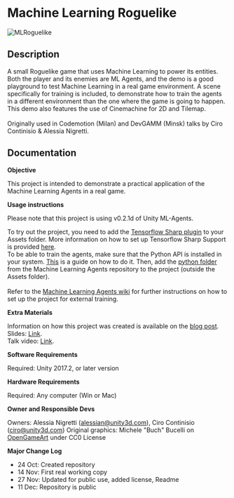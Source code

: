 # Machine Learning Roguelike

![MLRoguelike](https://i.imgur.com/Cxf4PaK.png)

## Description

A small Roguelike game that uses Machine Learning to power its entities. Both the player and its enemies are ML Agents, and the demo is a good playground to test Machine Learning in a real game environment. A scene specifically for training is included, to demonstrate how to train the agents in a different environment than the one where the game is going to happen. This demo also features the use of Cinemachine for 2D and Tilemap.<br><br>
Originally used in Codemotion (Milan) and DevGAMM (Minsk) talks by Ciro Continisio &amp; Alessia Nigretti.<br>

## Documentation

**Objective**

This project is intended to demonstrate a practical application of the Machine Learning Agents in a real game.

**Usage instructions**

Please note that this project is using v0.2.1d of Unity ML-Agents.

To try out the project, you need to add the [Tensorflow Sharp plugin](https://s3.amazonaws.com/unity-agents/TFSharpPlugin.unitypackage) to your Assets folder. More information on how to set up Tensorflow Sharp Support is provided [here](https://github.com/Unity-Technologies/ml-agents/blob/0.2.1d/docs/Getting-Started-with-Balance-Ball.md).<br> 
To be able to train the agents, make sure that the Python API is installed in your system. [This](https://github.com/Unity-Technologies/ml-agents/blob/0.2.1d/docs/installation.md) is a guide on how to do it. Then, add the [python folder](https://github.com/Unity-Technologies/ml-agents/blob/0.2.1d/python) from the Machine Learning Agents repository to the project (outside the Assets folder).<br><br>
Refer to the [Machine Learning Agents wiki](https://github.com/Unity-Technologies/ml-agents/tree/0.2.1d) for further instructions on how to set up the project for external training.<br>

**Extra Materials**

Information on how this project was created is available on the [blog post](https://blogs.unity3d.com/2017/12/11/using-machine-learning-agents-in-a-real-game-a-beginners-guide/).<br>
Slides: [Link](https://docs.google.com/presentation/d/1Cs2r8eRLkcjqyKXUT5O96VAZ7NsvlNmSI1eFbGFhx3w/edit).<br>
Talk video: [Link](https://www.youtube.com/watch?v=ZIHJ28oz3hk).

**Software Requirements**

Required: Unity 2017.2, or later version

**Hardware Requirements**

Required: Any computer (Win or Mac)

**Owner and Responsible Devs**

Owners: Alessia Nigretti (alessian@unity3d.com), Ciro Continisio (ciro@unity3d.com)
Original graphics: Michele "Buch" Bucelli on [OpenGameArt](https://opengameart.org/content/a-blocky-dungeon) under CC0 License

**Major Change Log**
- 24 Oct: Created repository
- 14 Nov: First real working copy
- 27 Nov: Updated for public use, added license, Readme
- 11 Dec: Repository is public
